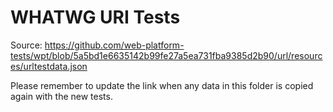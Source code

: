 # WHATWG URI Tests

Source: https://github.com/web-platform-tests/wpt/blob/5a5bd1e6635142b99fe27a5ea731fba9385d2b90/url/resources/urltestdata.json

Please remember to update the link when any data in this folder is copied again with the new tests.
